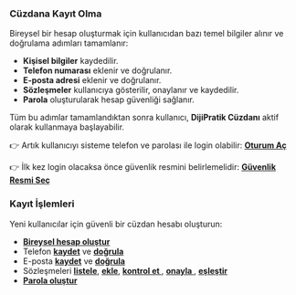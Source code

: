 ### **Cüzdana Kayıt Olma**  

Bireysel bir hesap oluşturmak için kullanıcıdan bazı temel bilgiler alınır ve doğrulama adımları tamamlanır:  
- **Kişisel bilgiler** kaydedilir.  
- **Telefon numarası** eklenir ve doğrulanır.  
- **E-posta adresi** eklenir ve doğrulanır.  
- **Sözleşmeler** kullanıcıya gösterilir, onaylanır ve kaydedilir.  
- **Parola** oluşturularak hesap güvenliği sağlanır.  

Tüm bu adımlar tamamlandıktan sonra kullanıcı, **DijiPratik Cüzdanı** aktif olarak kullanmaya başlayabilir.

👉 Artık kullanıcıyı sisteme telefon ve parolası ile login olabilir: <a href="#" onclick="loadMarkdown('docs/login.md')"><strong>Oturum Aç</strong></a>

👉 İlk kez login olacaksa önce güvenlik resmini belirlemelidir: <a href="#" onclick="loadMarkdown('docs/set-security-image.md')"><strong>Güvenlik Resmi Seç</strong></a>
### **Kayıt İşlemleri**  

Yeni kullanıcılar için güvenli bir cüzdan hesabı oluşturun:  

- <a href="#" onclick="loadMarkdown('docs/register.md')"><strong>Bireysel hesap oluştur</strong></a>
- Telefon <a href="#" onclick="loadMarkdown('docs/add-phone.md')"><strong>kaydet</strong></a> ve <a href="#" onclick="loadMarkdown('docs/validate-otp-phone.md')"><strong> doğrula </strong></a>
- E-posta <a href="#" onclick="loadMarkdown('docs/add-email.md')"><strong>kaydet</strong></a> ve <a href="#" onclick="loadMarkdown('docs/validate-otp-email.md')"><strong> doğrula </strong></a>
- Sözleşmeleri <a href="#" onclick="loadMarkdown('docs/get-all-contracts.md')"><strong>listele</strong></a>, <a href="#" onclick="loadMarkdown('docs/add-contracts.md')"><strong> ekle</strong></a>, <a href="#" onclick="loadMarkdown('docs/confirm-contract-if-opened.md')"><strong> kontrol et </strong></a>, <a href="#" onclick="loadMarkdown('docs/confirm-contract.md')"><strong> onayla </strong></a> , <a href="#" onclick="loadMarkdown('docs/update-contracts.md')"><strong> eşleştir </strong></a>
- <a href="#" onclick="loadMarkdown('docs/add-password.md')"><strong>Parola oluştur</strong></a>